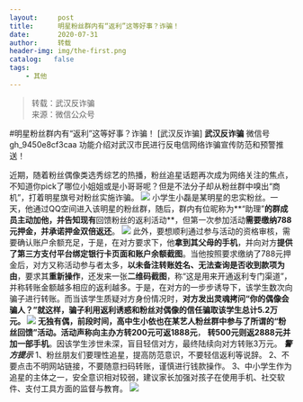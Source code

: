 ```yaml
---
layout:     post
title:      明星粉丝群内有“返利”这等好事？诈骗！
date:       2020-07-31
author:     转载
header-img: img/the-first.png
catalog:   false
tags:
    - 其他
---
```


<blockquote><p>转载：武汉反诈骗<br>
来源：微信公众号</p></blockquote>

#明星粉丝群内有“返利”这等好事？诈骗！
[武汉反诈骗]
**武汉反诈骗**
微信号gh_9450e8cf3caa
功能介绍对武汉市民进行反电信网络诈骗宣传防范和预警推送！

近期，随着粉丝偶像类选秀综艺的热播，粉丝追星话题再次成为网络关注的焦点，不知道你pick了哪位小姐姐或是小哥哥呢？但是不法分子却从粉丝群中嗅出“商机”，打着明星旗号对粉丝实施诈骗。
![]({{site.baseurl}}/postimg/WjxoaIP8tl3PHMauVGyAarg4chxRWOIDUcdpCtticxmibUpk4ZykJDZicvFsyVaZN16aHahVAU0ficB3qVicvQiaPE3A.png)
小学生小磊是某明星的忠实粉丝。一天，他通过QQ空间进入该明星的粉丝群，随后，群内有位昵称为**“助理”**的群成员主动加他，并告知现有**回馈粉丝的返利活动**，但第一次参加活动**需要缴纳788元押金，并承诺押金双倍返还**。
![]({{site.baseurl}}/postimg/WjxoaIP8tl3PHMauVGyAarg4chxRWOIDpmOojbyPiciap5fLdkdjsFS3icttF0s06fDj1RicJsG8PfaHtYLw0BkcMQ.png)
此外，要想顺利通过参与活动的资格审核，需要确认账户余额充足，于是，在对方要求下，他**拿到其父母的手机**，并向对方**提供了第三方支付平台绑定银行卡页面和账户余额截图**。当他按照要求缴纳了788元押金后，对方又称活动参与者太多，**以未备注转账姓名、无法查询是否收到款项为由**，要求其**重新操作**，还发来一张**二维码截图**，称“这是用来开通返利专门渠道”，并称转账金额越多相应的返利越多。于是，在对方的一步步诱导下，该学生数次向骗子进行转账。而当该学生质疑对方身份情况时，**对方发出灵魂拷问“你的偶像会骗人？”**就这样，骗子利用返利诱惑和粉丝对偶像的信任骗取该学生总计5.2万元。
![]({{site.baseurl}}/postimg/WjxoaIP8tl3PHMauVGyAarg4chxRWOIDhbK62XzLSNbTicLeHfcJFyk7gjzpLCGcFh86542w7ygIficeq6o8F2ZA.png)
无独有偶，前段时间，高中生小依也在某艺人粉丝群中参与了所谓的**“粉丝回馈”**活动。活动声称向主办方**转200元可返1888元**，
**转500元则返2888元并加一部手机**。因该学生涉世未深，盲目轻信对方，最终陆续向对方转账3万元。
**_警方提示_**
1、粉丝朋友们要理性追星，提高防范意识，不要轻信返利等说辞。
2、不要点击不明网站链接，不要随意扫码转账，谨慎进行钱款操作。
3、中小学生作为追星的主体之一，安全意识相对较弱，建议家长加强对孩子在使用手机、社交软件、支付工具方面的监督与教育。
![]({{site.baseurl}}/postimg/8wBAcE4t1v6U1plz10cibjibSsMJTn5r1H8WfLEAc2Oic4hLhT46LUS6sibViaiaEicib1NmbRICEDVkDe4iacgMBXIAEFw.jpeg)
